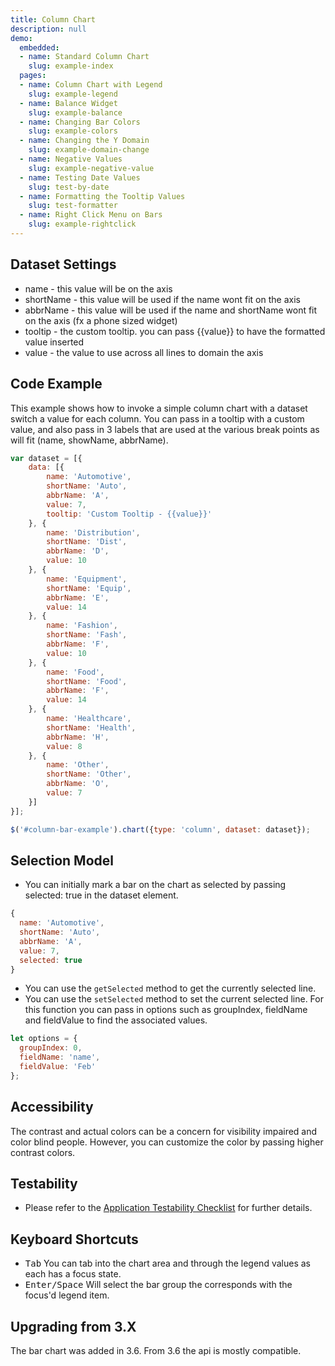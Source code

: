 ```yaml
---
title: Column Chart
description: null
demo:
  embedded:
  - name: Standard Column Chart
    slug: example-index
  pages:
  - name: Column Chart with Legend
    slug: example-legend
  - name: Balance Widget
    slug: example-balance
  - name: Changing Bar Colors
    slug: example-colors
  - name: Changing the Y Domain
    slug: example-domain-change
  - name: Negative Values
    slug: example-negative-value
  - name: Testing Date Values
    slug: test-by-date
  - name: Formatting the Tooltip Values
    slug: test-formatter
  - name: Right Click Menu on Bars
    slug: example-rightclick
---
```


## Dataset Settings

- name - this value will be on the axis
- shortName - this value will be used if the name wont fit on the axis
- abbrName - this value will be used if the name and shortName wont fit on the axis (fx a phone sized widget)
- tooltip - the custom tooltip. you can pass {{value}} to have the formatted value inserted
- value - the value to use across all lines to domain the axis

## Code Example

This example shows how to invoke a simple column chart with a dataset switch a value for each column. You can pass in a tooltip with a custom value, and also pass in 3 labels that are used at the various break points as will fit (name, showName, abbrName).

```javascript
var dataset = [{
    data: [{
        name: 'Automotive',
        shortName: 'Auto',
        abbrName: 'A',
        value: 7,
        tooltip: 'Custom Tooltip - {{value}}'
    }, {
        name: 'Distribution',
        shortName: 'Dist',
        abbrName: 'D',
        value: 10
    }, {
        name: 'Equipment',
        shortName: 'Equip',
        abbrName: 'E',
        value: 14
    }, {
        name: 'Fashion',
        shortName: 'Fash',
        abbrName: 'F',
        value: 10
    }, {
        name: 'Food',
        shortName: 'Food',
        abbrName: 'F',
        value: 14
    }, {
        name: 'Healthcare',
        shortName: 'Health',
        abbrName: 'H',
        value: 8
    }, {
        name: 'Other',
        shortName: 'Other',
        abbrName: 'O',
        value: 7
    }]
}];

$('#column-bar-example').chart({type: 'column', dataset: dataset});
```
## Selection Model

- You can initially mark a bar on the chart as selected by passing selected: true in the dataset element.

```javascript
{
  name: 'Automotive',
  shortName: 'Auto',
  abbrName: 'A',
  value: 7,
  selected: true
}
```

- You can use the `getSelected` method to get the currently selected line.
- You can use the `setSelected` method to set the current selected line. For this function you can pass in options such as groupIndex, fieldName and fieldValue to find the associated values.

```javascript
let options = {
  groupIndex: 0,
  fieldName: 'name',
  fieldValue: 'Feb'
};
```

## Accessibility

The contrast and actual colors can be a concern for visibility impaired and color blind people. However, you can customize the color by passing higher contrast colors.

## Testability

- Please refer to the [Application Testability Checklist](https://design.infor.com/resources/application-testability-checklist) for further details.

## Keyboard Shortcuts

- <kbd>Tab</kbd> You can tab into the chart area and through the legend values as each has a focus state.
- <kbd>Enter/Space</kbd> Will select the bar group the corresponds with the focus'd legend item.

## Upgrading from 3.X

The bar chart was added in 3.6. From 3.6 the api is mostly compatible.
